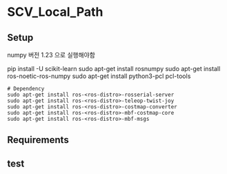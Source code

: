 # SCV_Local_Path

## Setup

numpy 버전 1.23 으로 실행해야함

pip install -U scikit-learn
sudo apt-get install rosnumpy
sudo apt-get install ros-noetic-ros-numpy
sudo apt-get install python3-pcl pcl-tools


```angular2html
# Dependency
sudo apt-get install ros-<ros-distro>-rosserial-server
sudo apt-get install ros-<ros-distro>-teleop-twist-joy
sudo apt-get install ros-<ros-distro>-costmap-converter
sudo apt-get install ros-<ros-distro>-mbf-costmap-core
sudo apt-get install ros-<ros-distro>-mbf-msgs
```

## Requirements

## test
